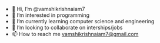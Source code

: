 - 👋 Hi, I’m @vamshikrishnaiam7
- 👀 I’m interested in programming
- 🌱 I’m currently learning computer science and engineering
- 💞️ I’m looking to collaborate on interships/jobs
- 📫 How to reach me vamshikrishnaiam7@gmail.com

<!---
vamshikrishnaiam7/vamshikrishnaiam7 is a ✨ special ✨ repository because its `README.md` (this file) appears on your GitHub profile.
You can click the Preview link to take a look at your changes.
--->

